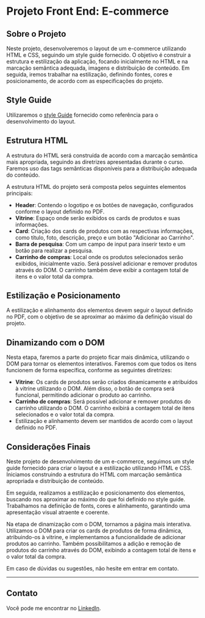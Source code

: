 # Projeto Front End: E-commerce #

## Sobre o Projeto

Neste projeto, desenvolveremos o layout de um e-commerce utilizando HTML e CSS, seguindo um style guide fornecido. O objetivo é construir a estrutura e estilização da aplicação, focando inicialmente no HTML e na marcação semântica adequada, imagens e distribuição de conteúdo. Em seguida, iremos trabalhar na estilização, definindo fontes, cores e posicionamento, de acordo com as especificações do projeto.

## Style Guide
Utilizaremos o  [style Guide](https://drive.google.com/file/d/1HY46YPKsOQAXj9Wj76tcLKE8K2oV9xv_/view?usp=sharing) fornecido como referência para o desenvolvimento do layout.

## Estrutura HTML

A estrutura do HTML será construída de acordo com a marcação semântica mais apropriada, seguindo as diretrizes apresentadas durante o curso. Faremos uso das tags semânticas disponíveis para a distribuição adequada do conteúdo.

A estrutura HTML do projeto será composta pelos seguintes elementos principais:

- **Header**: Contendo o logotipo e os botões de navegação, configurados conforme o layout definido no PDF.
- **Vitrine**: Espaço onde serão exibidos os cards de produtos e suas informações.
- **Card**: Criação dos cards de produtos com as respectivas informações, como título, foto, descrição, preço e um botão "Adicionar ao Carrinho".
- **Barra de pesquisa**: Com um campo de input para inserir texto e um botão para realizar a pesquisa.
- **Carrinho de compras**: Local onde os produtos selecionados serão exibidos, inicialmente vazio. Será possível adicionar e remover produtos através do DOM. O carrinho também deve exibir a contagem total de itens e o valor total da compra.

## Estilização e Posicionamento

A estilização e alinhamento dos elementos devem seguir o layout definido no PDF, com o objetivo de se aproximar ao máximo da definição visual do projeto.

## Dinamizando com o DOM

Nesta etapa, faremos a parte do projeto ficar mais dinâmica, utilizando o DOM para tornar os elementos interativos. Faremos com que todos os itens funcionem de forma específica, conforme as seguintes diretrizes:

- **Vitrine**: Os cards de produtos serão criados dinamicamente e atribuídos à vitrine utilizando o DOM. Além disso, o botão de compra será funcional, permitindo adicionar o produto ao carrinho.
- **Carrinho de compras**: Será possível adicionar e remover produtos do carrinho utilizando o DOM. O carrinho exibirá a contagem total de itens selecionados e o valor total da compra.
- Estilização e alinhamento devem ser mantidos de acordo com o layout definido no PDF.


## Considerações Finais

Neste projeto de desenvolvimento de um e-commerce, seguimos um style guide fornecido para criar o layout e a estilização utilizando HTML e CSS. Iniciamos construindo a estrutura do HTML com marcação semântica apropriada e distribuição de conteúdo.

Em seguida, realizamos a estilização e posicionamento dos elementos, buscando nos aproximar ao máximo do que foi definido no style guide. Trabalhamos na definição de fonts, cores e alinhamento, garantindo uma apresentação visual atraente e coerente.

Na etapa de dinamização com o DOM, tornamos a página mais interativa. Utilizamos o DOM para criar os cards de produtos de forma dinâmica, atribuindo-os à vitrine, e implementamos a funcionalidade de adicionar produtos ao carrinho. Também possibilitamos a adição e remoção de produtos do carrinho através do DOM, exibindo a contagem total de itens e o valor total da compra.

Em caso de dúvidas ou sugestões, não hesite em entrar em contato.

---

## Contato

Você pode me encontrar no [LinkedIn](https://www.linkedin.com/in/lucasbatista-dev/).


